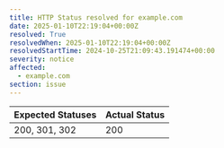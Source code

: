 ```yaml
---
title: HTTP Status resolved for example.com
date: 2025-01-10T22:19:04+00:00Z
resolved: True
resolvedWhen: 2025-01-10T22:19:04+00:00Z
resolvedStartTime: 2024-10-25T21:09:43.191474+00:00
severity: notice
affected:
  - example.com
section: issue
---
```


| Expected Statuses | Actual Status  |
|-------------------|----------------|
| 200, 301, 302 | 200 |
